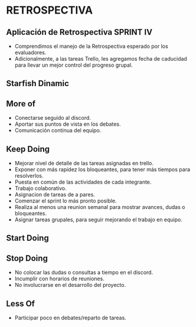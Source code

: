 # RETROSPECTIVA

## Aplicación de Retrospectiva SPRINT IV

* Comprendimos el manejo de la Retrospectiva esperado por los evaluadores.
* Adicionalmente, a las tareas Trello, les agregamos fecha de caducidad para llevar un mejor control del progreso grupal.


## Starfish Dinamic

## More of

* Conectarse seguido al discord.
* Aportar sus puntos de vista en los debates.
* Comunicación continua del equipo.


## Keep Doing

* Mejorar nivel de detalle de las tareas asignadas en trello.
* Exponer con más rapidez los bloqueantes, para tener más tiempos para resolverlos.
* Puesta en común de las actividades de cada integrante.
* Trabajo colaborativo.
* Asignacion de tareas de a pares.
* Comenzar el sprint lo más pronto posible.
* Realiza al menos una reunion semanal para mostrar avances, dudas o bloqueantes.
* Asignar tareas grupales, para seguir mejorando el trabajo en equipo.


## Start Doing



## Stop Doing

* No colocar las dudas o consultas a tiempo en el discord.
* Incumplir con horarios de reuniones.
* No involucrarse en el desarrollo del proyecto.


## Less Of

* Participar poco en debates/reparto de tareas.